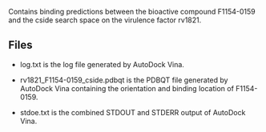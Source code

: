 Contains binding predictions between the bioactive compound F1154-0159 and the cside search space on the virulence factor rv1821.

## Files

- log.txt is the log file generated by AutoDock Vina.

- rv1821_F1154-0159_cside.pdbqt is the PDBQT file generated by AutoDock Vina containing the orientation and binding location of F1154-0159.

- stdoe.txt is the combined STDOUT and STDERR output of AutoDock Vina.

